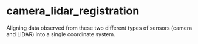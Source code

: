 # camera_lidar_registration
Aligning data observed from these two different types of sensors (camera and LiDAR) into a single coordinate system.
